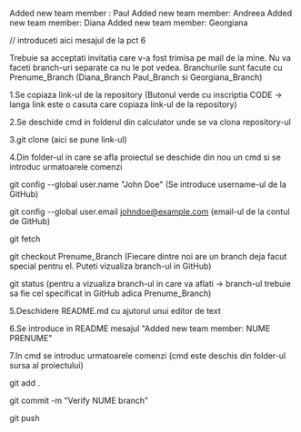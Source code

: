 Added new team member : Paul
Added new team member: Andreea
Added new team member: Diana
Added new team member: Georgiana

// introduceti aici mesajul de la pct 6

Trebuie sa acceptati invitatia care v-a fost trimisa pe mail de la mine. 
Nu va faceti branch-uri separate ca nu le pot vedea. Branchurile sunt facute cu Prenume_Branch (Diana_Branch Paul_Branch si Georgiana_Branch)

1.Se copiaza link-ul de la repository (Butonul verde cu inscriptia CODE -> langa link este o casuta care copiaza link-ul de la repository)

2.Se deschide cmd in folderul din calculator unde se va clona repository-ul 

3.git clone (aici se pune link-ul)

4.Din folder-ul in care se afla proiectul se deschide din nou un cmd si se introduc urmatoarele comenzi 


git config --global user.name "John Doe" (Se introduce username-ul de la GitHub)

git config --global user.email johndoe@example.com (email-ul de la contul de GitHub)

git fetch

git checkout Prenume_Branch (Fiecare dintre noi are un branch deja facut special pentru el. Puteti vizualiza branch-ul in GitHub)

git status (pentru a vizualiza branch-ul in care va aflati -> branch-ul trebuie sa fie cel specificat in GitHub adica Prenume_Branch)


5.Deschidere README.md cu ajutorul unui editor de text

6.Se introduce in README mesajul "Added new team member: NUME PRENUME"

7.In cmd se introduc urmatoarele comenzi (cmd este deschis din folder-ul sursa al proiectului)


git add .

git commit -m "Verify NUME branch"

git push